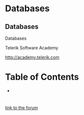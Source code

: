 <!-- section start -->

<!-- attr: {id: 'title', class: 'slide-title', hasScriptWrapper: true} -->

# Databases
##  Databases
<div class="signature">
    <p class="signature-course">Databases</p>
    <p class="signature-initiative">Telerik Software Academy</p>
    <a href="http://academy.telerik.com" class="signature-link">http://academy.telerik.com</a>
</div>

<!-- section start -->
<!-- attr: { id:'table-of-contents', class:'table-of-contents' } -->
# Table of Contents
*   

<!-- section start -->
<!-- attr: { id:'', class:'slide-section', showInPresentation:true, hasScriptWrapper:true } -->
#
##

<!-- section start -->
<!-- attr: { id:'', class:'slide-section', showInPresentation:true, hasScriptWrapper:true } -->
#
##

<!-- section start -->
<!-- attr: { id:'questions', class:'slide-section', showInPresentation:true } -->
<!-- # Questions
## Databases -->
[link to the forum]()
